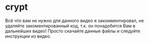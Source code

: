 # crypt

Всё что вам не нужно для данного видео я закомментировал, не удаляйте закоментированный код, т.к. он понадобится Вам в дальнейших видео!
Просто скачайте данные файлы и следуйте инструкции из видео.
